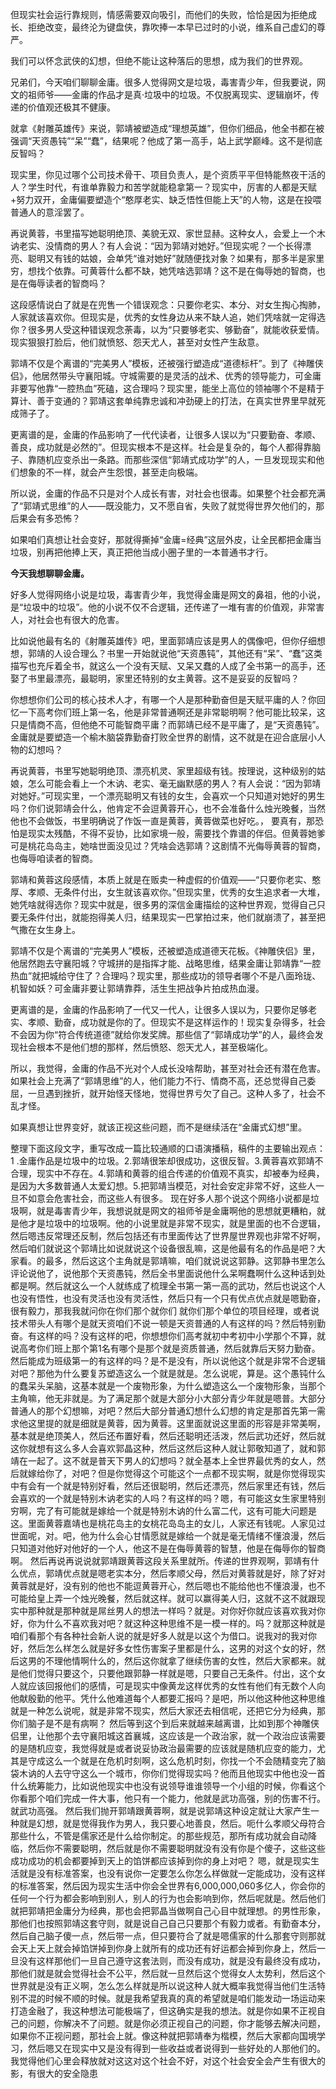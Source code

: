但现实社会运行靠规则，情感需要双向吸引，而他们的失败，恰恰是因为拒绝成长、拒绝改变，最终沦为键盘侠，靠吹捧一本早已过时的小说，维系自己虚幻的尊严。

我们可以怀念武侠的幻想，但绝不能让这种落后的思想，成为我们的世界观。

兄弟们，今天咱们聊聊金庸。很多人觉得网文是垃圾，毒害青少年，但我要说，网文的祖师爷——金庸的作品才是真·垃圾中的垃圾。不仅脱离现实、逻辑崩坏，传递的价值观还极其不健康。

就拿《射雕英雄传》来说，郭靖被塑造成“理想英雄”，但你们细品，他全书都在被强调“天资愚钝”“呆”“蠢”，结果呢？他成了第一高手，站上武学巅峰。这不是彻底反智吗？

现实里，你见过哪个公司技术骨干、项目负责人，是个资质平平但特能熬夜干活的人？学生时代，有谁单靠毅力和苦学就能稳拿第一？现实中，厉害的人都是天赋+努力双开，金庸偏要塑造个“憨厚老实、缺乏悟性但能上天”的人物，这是在投喂普通人的意淫罢了。

再说黄蓉，书里描写她聪明绝顶、美貌无双、家世显赫。这种女人，会爱上一个木讷老实、没情商的男人？有人会说：“因为郭靖对她好。”但现实呢？一个长得漂亮、聪明又有钱的姑娘，会单凭“谁对她好”就随便找对象？如果有，那多半是家里穷，想找个依靠。可黄蓉什么都不缺，她凭啥选郭靖？这不是在侮辱她的智商，也是在侮辱读者的智商吗？

这段感情说白了就是在兜售一个错误观念：只要你老实、本分、对女生掏心掏肺，人家就该喜欢你。但现实是，优秀的女性身边从来不缺人追，她们凭啥就一定得选你？很多男人受这种错误观念荼毒，以为“只要够老实、够勤奋”，就能收获爱情。现实狠狠打脸后，他们就愤怒、怨天尤人，甚至对女性产生敌意。

郭靖不仅是个离谱的“完美男人”模板，还被强行塑造成“道德标杆”。到了《神雕侠侣》，他居然带头守襄阳城。守城需要的是灵活的战术、优秀的领导能力，可金庸非要写他靠“一腔热血”死磕，这合理吗？现实里，能坐上高位的领袖哪个不是精于算计、善于变通的？郭靖这套单纯靠忠诚和冲劲硬上的打法，在真实世界里早就死成筛子了。

更离谱的是，金庸的作品影响了一代代读者，让很多人误以为“只要勤奋、孝顺、善良，成功就是必然的”。但现实根本不是这样。社会是复杂的，每个人都得靠脑子、靠随机应变杀出一条路。而那些深信“郭靖式成功学”的人，一旦发现现实和他们想象的不一样，就会产生怨恨，甚至走向极端。

所以说，金庸的作品不只是对个人成长有害，对社会也很毒。如果整个社会都充满了“郭靖式思维”的人——既没能力，又不愿自省，失败了就觉得世界欠他们的，那后果会有多恐怖？

如果咱们真想让社会变好，那就得撕掉“金庸=经典”这层外皮，让全民都把金庸当垃圾，别再把他捧上天，真正把他当成小圈子里的一本普通书才行。





**今天我想聊聊金庸。**

好多人觉得网络小说是垃圾，毒害青少年，我觉得金庸是网文的鼻祖，他的小说，是“垃圾中的垃圾”。他的小说不仅不合逻辑，还传递了一堆有害的价值观，非常害人，对社会也有很大的危害。

比如说他最有名的《射雕英雄传》吧，里面郭靖应该是男人的偶像吧，但你仔细想想，郭靖的人设合理么？书里一开始就说他“天资愚钝”，其他还有“呆”、“蠢”这类描写也充斥着全书，就这么一个没有天赋、又呆又蠢的人成了全书第一的高手，还娶了书里最漂亮，最聪明，家里还特别的女主黄蓉。这不是妥妥的反智吗？

你想想你们公司的核心技术人才，有哪一个人是那种勤奋但是天赋平庸的人？你回忆一下高考你们班上第一名，他是非常普通啊还是非常聪明啊？他可能比较呆，这只是情商不高，但他绝不可能智商平庸？而郭靖已经不是平庸了，是“天资愚钝”。金庸就是要塑造一个榆木脑袋靠勤奋打败全世界的剧情，这不就是在迎合底层小人物的幻想吗？

再说黄蓉，书里写她聪明绝顶、漂亮机灵、家里超级有钱。按理说，这种级别的姑娘，怎么可能会看上一个木讷、老实、毫无幽默感的男人？有人会说：“因为郭靖对她好。”可现实里，一个漂亮聪明又有钱的女生，会喜欢一个只知道对她好的男生吗？你们说郭靖会什么，他肯定不会逗黄蓉开心，也不会准备什么烛光晚餐，当然他也不会做饭，书里明确说了作饭一直是黄蓉，黄蓉做菜也好吃。， 要真有，那恐怕是现实太残酷，不得不妥协，比如家境一般，需要找个靠谱的伴侣。但黄蓉她爹可是桃花岛岛主，她啥世面没见过？凭啥会选郭靖？这剧情不光侮辱黄蓉的智商，也侮辱咱读者的智商。

郭靖和黄蓉这段感情，本质上就是在贩卖一种虚假的价值观——“只要你老实、憨厚、孝顺、无条件付出，女生就该喜欢你。”但现实里，优秀的女生追求者一大堆，她凭啥就得选你？现实中就是，很多男的深信金庸描绘的这种世界观，觉得自己只要无条件付出，就能抱得美人归，结果现实一巴掌拍过来，他们就崩溃了，甚至把气撒在女生身上。

郭靖不仅是个离谱的“完美男人”模板，还被塑造成道德天花板。《神雕侠侣》里，他居然跑去守襄阳城？守城拼的是指挥才能、战略思维，结果金庸让郭靖靠“一腔热血”就把城给守住了？合理吗？现实里，那些成功的领导者哪个不是八面玲珑、机智如妖？可金庸非要让郭靖靠莽，活生生把战争片拍成热血漫。

更离谱的是，金庸的作品影响了一代又一代人，让很多人误以为，只要你足够老实、孝顺、勤奋，成功就是你的了。但现实不是这样运作的！现实复杂得多，社会不会因为你“符合传统道德”就给你发奖牌。那些信了“郭靖成功学”的人，最终会发现社会根本不是他们想的那样，然后愤怒、怨天尤人，甚至极端化。

所以，我觉得，金庸的作品不光对个人成长没啥帮助，甚至对社会还有潜在危害。如果社会上充满了“郭靖思维”的人，他们能力不行、情商不高，还总觉得自己委屈，一旦遇到挫折，就开始怪天怪地，觉得世界亏欠了自己。这种人多了，社会不乱才怪。

如果真想让世界变好，就该正视这些问题，而不是继续活在“金庸式幻想”里。





整理下面这段文字，重写改成一篇比较通顺的口语演播稿，稿件的主要输出观点：1 .金庸作品是垃圾中的垃圾。2.郭靖很笨却很成功，这很反智。3.黄蓉喜欢郭靖不合理，现实中不存在。4.郭靖和黄蓉的组合传递的价值观不真实，却被奉为经典，是因为大多数普通人太爱幻想。5.把郭靖当模范，对社会安定非常不好，这些人一旦不如意会危害社会，而这些人有很多。  现在好多人那个说这个网络小说都是垃圾啊，就是毒害青少年，我想说就是网文的祖师爷是金庸啊他的思想就更糟粕，就是他才是垃圾中的垃圾啊。他的小说里就是非常不现实，就是里面的也不合逻辑，然后嗯违反常理还反制，然后包括还有市里面传达了世界屋世界观也非常不好啊，然后咱们就说这个郭靖比如说就说这个设备很乱嘛，这是他最有名的作品是吧？大家看。的最多，然后这这个主角就是郭靖嘛，咱们就说说这郭静。这郭静书里怎么评论说他了，说他那个天资愚钝，然后全书里面说他什么呆啊蠢啊什么这种话到处都是啊。然后就这么一个人就练成了梳理全书第一第一高的武功，然后也说这个人也没有悟性，也没有灵活也没有灵活性，然后只有一个只有优点优点就是嗯勤奋，很有毅力，那我我就问你在你们那个就你们  就你们那个单位的项目经理，或者说技术带头人有哪个是就天资咱们不说一顿是天资普通的人有这样的吗？然后特别勤奋。有这样的吗？没有这样的吧，你想想你们高考就初中考初中小学那个不算，就说高考你们班上那个第1名有哪个是那个就是资质普通，然后就靠后天努力勤奋。然后能成为班级第一的有这样的吗？是不是没有，所以说他这个就是非常不合逻辑对吧？那他为什么要复苏塑造这么一个就是就是。怎么说呢，算是。这个愚钝什么的蠢呆头呆脑，这基本就是一个废物形象，为什么塑造这么一个废物形象，当那个主角嘛，他无非就是。为了满足那个就是大部分小大部分青少年就是嗯普。大部分普通人的那个幻想嘛，对吧？然后大部分普通幻想什么幻想的肯定是那首先第一需求他这里提的就是细就是黄蓉，因为黄蓉。这里面就说这里面的形容是非常美啊，基本就是绝顶美人，然后还布置好看，然后还聪明还活泼，然后武功还好，然后就这你就想有这么多人会喜欢郭晶这种，然后这然后这种人就让郭敬知道了，就和郭靖在一起了。这不就是普天下男人的幻想吗？就全基本上全世界最优秀的女人，然后就嫁给你了，对吧？但是你觉得这个可能这个一点都不现实啊，就是你觉得现实中有会有一个就是特别好看，然后还很聪明，然后还漂亮，然后家里还有钱，然后会喜欢的一个就是特别木讷老实的人吗？有这样的吗？嗯，有可能这女生家里特别穷啊，完了有可能就是嫁给一个就是特别木讷的什么富二代，这有可能大问题是这。里面黄蓉嘉靖也是桃花岛主的女桃花岛岛主的女儿，人家还有钱呢。人家见过世面呢，对。吧，他为什么会心甘情愿就是嫁给一个就是毫无情绪不懂浪漫，然后只知道对他好对他好的一个人，他这不是在侮辱黄蓉的智慧，他是在侮辱你的智商啊。  然后再说再说说就郭靖跟黄蓉这段关系里就所。传递的世界观啊，郭靖有什么优点，郭靖优点就是嗯老实本分，然后孝顺父母，然后对黄蓉就是好，除了好对黄蓉就是好，没有别的他也不能逗黄蓉开心，然后嗯也不能给他也不懂浪漫，也不可能给皇上弄一个烛光晚餐，然后就这样。就可以赢得美人归，这就不这不就跟现实中那种就是那种就是屌丝男人的想法一样吗？就是。对你好你就应该喜欢我对你好，你为什么不喜欢我对吧？就这种这种思维不是一模一样的。吗？就那这种就是咱们看那个有各种社会新人说的就是好多人就是以这个为借口。说我对的我对你好，然后怎么样怎么就是好多女性伤害案子里都是什么，这男的对这个女的好，然后这男的不理他情啊什么的，然后这你就拿了继续伤害的女性，然后大家都来。就是他们觉得只要这个，只要他跟郭静一样就是嗯，只要自己无条件。付出，这个女人就应该回报他们的感情，可是现实中像黄龙这样优秀的女性有他们有无数个人向他献殷勤的他平。凭什么他难道每个人都要汇报吗？是吧，所以他这种他这种思维就是一种怎么说呢，就是非常不现实，然后大家还去相信呢，还把它分为经典，那你们脑子是不是有病啊？  然后等到这个到后来就越来越离谱，比如到那个神雕侠侣里，让他那个去守襄阳城这首襄城，这应该是一个政治家，就一个政治应该需要的是随机应变，我觉得就是或者说妥协政治最需要的应该就是随机应变的能力，尤其是守成这么一个就是在危机时刻啊，这么危机时刻，你找一个不会随精变完了脑袋木讷的人去守守这么一个城市，你你们觉得现实吗？他而且他现实中他也没一首什么统筹能力，比如说他现实中也没有说领导谁谁领导一个小组的时候，你看这个你看那个咱们完成一件大事，他只有一个能力，他就是武功高强，别的伤害不行。就武功高强。  然后我们抛开郭靖跟黄蓉啊，就是说郭靖这种设定就让大家产生一种就是幻想，就是觉得我作为男人，我只要心地善良，然后。呃什么孝顺父母符合那些什么，不管是儒家还是什么给你制定。的那些规范，那所有成功就会自动降临，然后你不需要聪明，然后就是你不需要聪明就没有没有你是个傻子，这些这些成功成功的机会都要掉到天上的馅饼都应该掉到你的身上对吧？  嗯，就是现实生活就是没有标准答案，也没有说你一定要怎么你怎么样做就一定能成功，没有这样的标准答案，然后因为现实生活中你会全世界有6,000,000,060多亿人，你会你的任何一个行为都会影响到别人，别人的行为也会影响到你，然后呢就是。然后他们就把郭靖把金庸分为经典，那也会把郭晶当做啊自己心目中就理想。的男性形象，那他们也按照郭靖这套守则，就是说自己自己只要那个有毅力或者。有勤奋本分，然后自己脑子傻一点，然后带一点，但只要符合了就是嗯儒家的什么那套守则那就会天上天上就会掉馅饼掉到你身上就所有的成功还有好运都会掉到你身上，然后一旦没有这样那他们一旦自己遵守这套法则，而没有成功，就是没有最终没有成功，那他们就是就会觉得社会不公平，然后就一旦然后这个觉得女人太势利，然后这个世界就是没有正义啊，怎么怎么样就是所以说这种人就大概率我觉得当他们生活特别不混的时候不顺的时候。就是我希望我真的真的希望就是咱们能发动一场运动来打造金融了，我这种想法可能极端了，但这确实是我的想法。就是你如果不正视自己的问题，你解决不了问题。就是你必须正视自己的问题，你才能够去解决问题，如果你不正视问题，那社会上就。像这种就把郭靖奉为楷模，然后大家都向国境学习，然后嗯又在现实中又是没有得到一些收益或者说得到一些好处的人那他们的。我觉得他们心里会释放就对这这对这个社会不好，对这个社会安全会产生有很大的影，有很大的安全隐患
